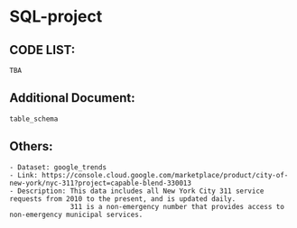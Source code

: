 # SQL-project
## CODE LIST:
    TBA
## Additional Document:
    table_schema
## Others:
    - Dataset: google_trends
    - Link: https://console.cloud.google.com/marketplace/product/city-of-new-york/nyc-311?project=capable-blend-330013
    - Description: This data includes all New York City 311 service requests from 2010 to the present, and is updated daily. 
                   311 is a non-emergency number that provides access to non-emergency municipal services.

